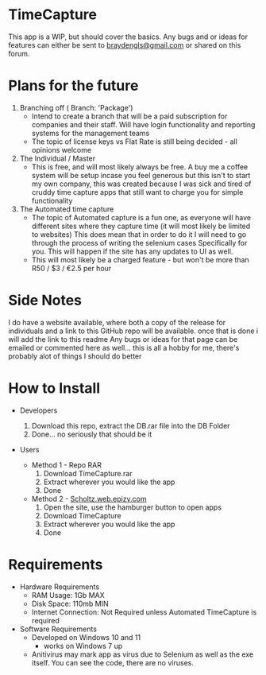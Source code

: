 # TimeCapture

This app is a WIP, but should cover the basics.
  Any bugs and or ideas for features can either be sent to braydengls@gmail.com or shared on this forum.


# Plans for the future

1. Branching off ( Branch: 'Package')
     - Intend to create a branch that will be a paid subscription for companies and their staff. Will have login functionality and
       reporting systems for the management teams
     - The topic of license keys vs Flat Rate is still being decided - all opinions welcome
2. The Individual / Master
     - This is free, and will most likely always be free. A buy me a coffee system will be setup incase you feel generous but this isn't to start my own
       company, this was created because I was sick and tired of cruddy time capture apps that still want to charge you for simple functionality
3. The Automated time capture
     - The topic of Automated capture is a fun one, as everyone will have different sites where they capture time (it will most likely be limited to websites)
       This does mean that in order to do it I will need to go through the process of writing the selenium cases Specifically for you. This will happen if the
       site has any updates to UI as well.
     - This will most likely be a charged feature - but won't be more than R50 / $3 / €2.5 per hour

# Side Notes

I do have a website available, where both a copy of the release for individuals and a link to this GitHub repo will be available. once that is 
  done i will add the link to this readme
    Any bugs or ideas for that page can be emailed or commented here as well... this is all a hobby for me, there's probably alot of things I should do better

# How to Install
  - Developers
    1. Download this repo, extract the DB.rar file into the DB Folder
    2. Done... no seriously that should be it

  - Users
    - Method 1 - Repo RAR
      1. Download TimeCapture.rar
      2. Extract wherever you would like the app
      3. Done
    - Method 2 - [Scholtz.web.epizy.com](http://scholtz-web.epizy.com)
      1. Open the site, use the hamburger button to open apps
      2. Download TimeCapture
      3. Extract wherever you would like the app
      4. Done

# Requirements
  - Hardware Requirements
    - RAM Usage: 1Gb MAX
    - Disk Space: 110mb MIN
    - Internet Connection: Not Required unless Automated TimeCapture is required
  - Software Requirements
    - Developed on Windows 10 and 11
        - works on Windows 7 up
    - Anitivirus may mark app as virus due to Selenium as well as the exe itself. You can see the code, there are no viruses.